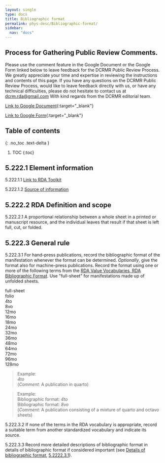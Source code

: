 ```yaml
---
layout: single
type: docs
title: Bibliographic format
permalink: phys-desc/Bibliographic-format/
sidebar:
  nav: "docs"
---
```


## Process for Gathering Public Review Comments.
Please use the comment feature in the Google Document or the Google Form linked below to leave feedback for the DCRMR Public Review Process.  We greatly appreciate your time and expertise in reviewing the instructions and contents of this page.  If you have any questions on the DCRMR Public Review Process, would like to leave feedback directly with us, or have any technical difficulties, please do not hesitate to contact us at dcrm.rda@gmail.com  With kind regards from the DCRMR editorial team.

[Link to Google Document](https://docs.google.com/document/d/1uOo8jnWIIl5HalSFl7MKtlAwIx32azB2Mmd0fKz2NoM/edit){:target="_blank"}

[Link to Google Form](https://docs.google.com/forms/d/e/1FAIpQLSdNtJkbY1mngdTcvCoB7zZcpaIuuKHvlbyiidP-QunDy14VcQ/viewform){:target="_blank"}

## Table of contents
{: .no_toc .text-delta }

1. TOC
{:toc}

## 5.222.1 Element information

<a name="5.222.1.1">5.222.1.1</a> [Link to RDA Toolkit](https://beta.rdatoolkit.org/en-US_ala-bfeb2cbe-ffdc-34b7-a147-c590b4e03997/0eed449d-7160-41a7-9b89-ee46d870fc71)

<a name="5.222.1.2">5.222.1.2</a> [Source of information](/DCRMR/phys-desc/) 

## 5.222.2 RDA Definition and scope

<a name="5.222.2.1">5.222.2.1</a> A proportional relationship between a whole sheet in a printed or manuscript resource, and the individual leaves that result if that sheet is left full, cut, or folded.

## 5.222.3 General rule 

<a name="5.222.3.1">5.222.3.1</a> For hand-press publications, record the bibliographic format of the manifestation whenever the format can be determined. *Optionally*, give the format also for machine-press publications. Record the format using one or more of the following terms from the [RDA Value Vocabularies, RDA Bibliographic Format](http://www.rdaregistry.info/termList/bookFormat/). Use "full-sheet" for manifestations made up of unfolded sheets.

full-sheet  
folio  
4to  
8vo  
12mo  
16mo  
18mo  
24mo  
32mo  
36mo  
48mo  
64mo  
72mo  
96mo  
128mo  

>Example:  
><CITE>4to</CITE>  
>(*Comment*: A publication in quarto)

>Example:  
>Bibliographic format: <CITE>4to</CITE>  
>Bibliographic format: <CITE>8vo</CITE>  
>(*Comment*: A publication consisting of a mixture of quarto and octavo sheets)

<a name="5.222.3.2">5.222.3.2</a> If none of the terms in the RDA vocabulary is appropriate, record a suitable term from another standardized vocabulary and indicate its source.

<a name="5.222.3.3">5.222.3.3</a> Record more detailed descriptions of bibliographic format in details of bibliographic format if considered important (see [Details of bibliographic format](/DCRMR/phys-desc/Details-of-bibliographic-format/), [5.2222.3.1](/DCRMR/phys-desc/Details-of-bibliographic-format/#5.2222.3.1)).